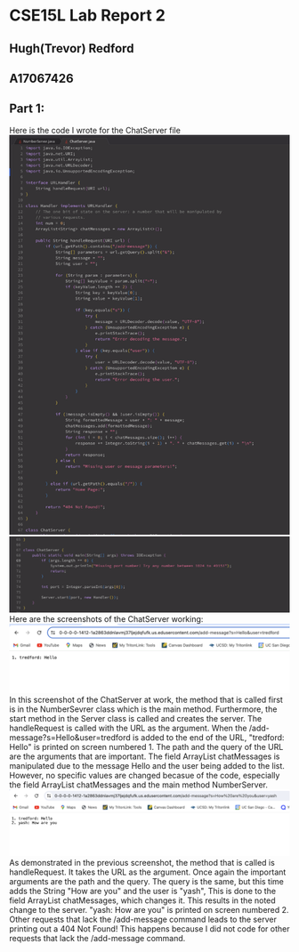 # CSE15L Lab Report 2
## Hugh(Trevor) Redford
## A17067426

## Part 1:
Here is the code I wrote for the ChatServer file
![Image](ChatServerpt1.jpg)
![Image](ChatServerpt2.jpg)
Here are the screenshots of the ChatServer working:
![Image](CSex1.jpg)
In this screenshot of the ChatServer at work, the method that is called first is in the NumberSevrer class which is the main method. Furthermore, the start method in the Server class is called and creates the server. The handleRequest is called with the URL as the argument. When the /add-message?s=Hello&user=tredford is added to the end of the URL, "tredford: Hello" is printed on screen numbered 1. The path and the query of the URL are the arguments that are important. The field  ArrayList<String> chatMessages is manipulated due to the message Hello and the user being added to the list. However, no specific values are changed becasue of the code, especially the field ArrayList<String> chatMessages and the main method NumberServer. 
![Image](CSex2.jpg)
As demonstrated in the previous screenshot, the method that is called is handleRequest. It takes the URL as the argument. Once again the important arguments are the path and the query. The query is the same, but this time adds the String "How are you" and the user is "yash", This is done to the field  ArrayList<String> chatMessages, which changes it. This results in the noted change to the server. "yash: How are you" is printed on screen numbered 2. Other requests that lack the /add-message command leads to the server printing out a 404 Not Found! This happens because I did not code for other requests that lack the /add-message command.
